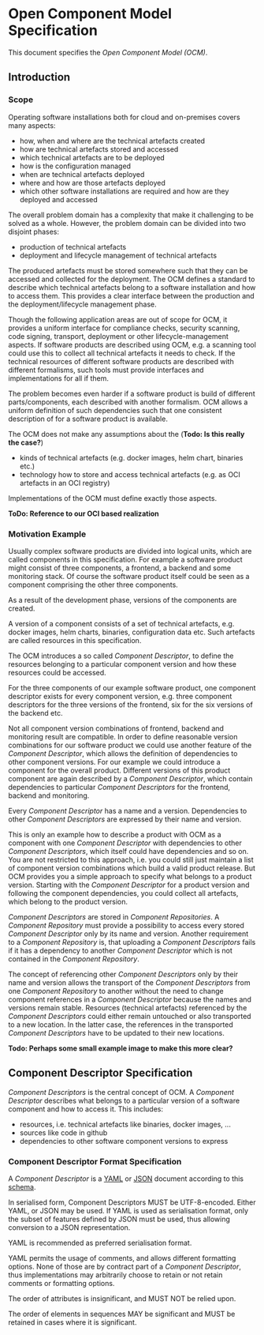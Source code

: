 # Open Component Model Specification

This document specifies the *Open Component Model (OCM)*.

## Introduction

### Scope

Operating software installations both for cloud and on-premises covers many aspects:

- how, when and where are the technical artefacts created
- how are technical artefacts stored and accessed
- which technical artefacts are to be deployed
- how is the configuration managed
- when are technical artefacts deployed
- where and how are those artefacts deployed
- which other software installations are required and how are they deployed and accessed

The overall problem domain has a complexity that make it challenging to be solved as a whole.
However, the problem domain can be divided into two disjoint phases:

- production of technical artefacts
- deployment and lifecycle management of technical artefacts

The produced artefacts must be stored somewhere such that they can be accessed and collected for the deployment.
The OCM defines a standard to describe which technical artefacts belong to a software installation and how to 
access them. This provides a clear interface between the production and the deployment/lifecycle management phase.

Though the following application areas are out of scope for OCM, it provides a uniform interface for 
compliance checks, security scanning, code signing, transport, deployment or other lifecycle-management aspects. 
If software products are described using OCM, e.g. a scanning tool could use this to collect all technical 
artefacts it needs to check. If the technical resources of different software products are described with different 
formalisms, such tools must provide interfaces and implementations for all if them. 

The problem becomes even harder if a software product is build of different parts/components, each described with 
another formalism. OCM allows a uniform definition of such dependencies such that one consistent description of
for a software product is available.

The OCM does not make any assumptions about the (**Todo: Is this really the case?**)
 
- kinds of technical artefacts (e.g. docker images, helm chart, binaries etc.) 
- technology how to store and access technical artefacts (e.g. as OCI artefacts in an OCI registry)

Implementations of the OCM must define exactly those aspects. 

**ToDo: Reference to our OCI based realization**

### Motivation Example

Usually complex software products are divided into logical units, which are called components in this specification.
For example a software product might consist of three components, a frontend, a backend and some monitoring stack.
Of course the software product itself could be seen as a component comprising the other three components.

As a result of the development phase, versions of the components are created. 

A version of a component consists of a set of technical artefacts, e.g. docker images, helm charts, binaries, 
configuration data etc. Such artefacts are called resources in this specification.

The OCM introduces a so called *Component Descriptor*, to define the resources belonging to a particular component 
version and how these resources could be accessed. 

For the three components of our example software product, one component descriptor exists for every component version,
e.g. three component descriptors for the three versions of the frontend, six for the six versions of the backend etc.

Not all component version combinations of frontend, backend and monitoring result are compatible. 
In order to define reasonable version combinations for our software product we could use another feature of 
the *Component Descriptor*, which allows the definition of dependencies to other component versions. For our example
we could introduce a component for the overall product. Different versions of this product component are again
described by a *Component Descriptor*, which contain dependencies to particular *Component Descriptors* for the 
frontend, backend and monitoring. 

Every *Component Descriptor* has a name and a version. Dependencies to other *Component Descriptors* are expressed
by their name and version.

This is only an example how to describe a product with OCM as a component with one *Component Descriptor* 
with dependencies to other *Component Descriptors*, which itself could have dependencies and so on. 
You are not restricted to this approach, i.e. you could still just maintain a list of component version combinations which 
build a valid product release. But OCM provides you a simple approach to specify what belongs to a product version. 
Starting with the *Component Descriptor* for a product version and following the component dependencies, you could 
collect all artefacts, which belong to the product version. 

*Component Descriptors* are stored in *Component Repositories*. A *Component Repository* must provide a possibility 
to access every stored *Component Descriptor* only by its name and version. Another requirement to a 
*Component Repository* is, that uploading a *Component Descriptors* fails if it has a dependency to another
*Component Descriptor* which is not contained in the *Component Repository*.

The concept of referencing other *Component Descriptors* only by their name and version allows the transport of
the *Component Descriptors* from one *Component Repository* to another without the need to change component
references in a *Component Descriptor* because the names and versions remain stable. Resources (technical artefacts)
referenced by the *Component Descriptors* could either remain untouched or also transported to a new location. In the
latter case, the references in the transported *Component Descriptors* have to be updated to their new locations.

**Todo: Perhaps some small example image to make this more clear?**

## Component Descriptor Specification

*Component Descriptors* is the central concept of OCM. A *Component Descriptor* describes what belongs to a particular 
version of a software component  and how to access it. This includes:

- resources, i.e. technical artefacts like binaries, docker images, ...
- sources like code in github
- dependencies to other software component versions to express

### Component Descriptor Format Specification

A *Component Descriptor* is a [YAML](https://yaml.org/) or [JSON](https://www.json.org/json-en.html) document 
according to this [schema](../../language-independent/component-descriptor-v2-schema.yaml).

In serialised form, Component Descriptors MUST be UTF-8-encoded. Either YAML, or JSON may be used. If YAML is used 
as serialisation format, only the subset of features defined by JSON must be used, thus allowing conversion to a 
JSON representation.

YAML is recommended as preferred serialisation format.

YAML permits the usage of comments, and allows different formatting options. None of those are by contract part of a 
*Component Descriptor*, thus implementations may arbitrarily choose to retain or not retain comments or formatting 
options.

The order of attributes is insignificant, and MUST NOT be relied upon.

The order of elements in sequences MAY be significant and MUST be retained in cases where it is significant.
